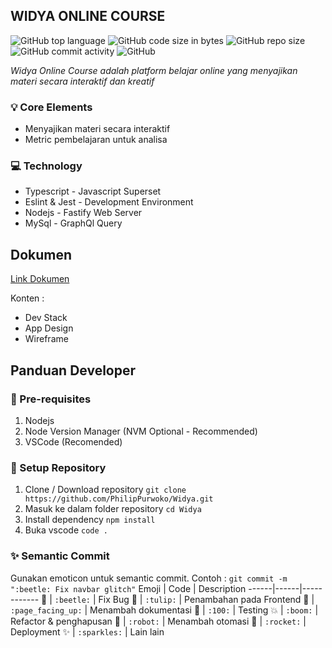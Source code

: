 ## WIDYA ONLINE COURSE

![GitHub top language](https://img.shields.io/github/languages/top/PhilipPurwoko/Widya)
![GitHub code size in bytes](https://img.shields.io/github/languages/code-size/PhilipPurwoko/Widya)
![GitHub repo size](https://img.shields.io/github/repo-size/PhilipPurwoko/Widya)
![GitHub commit activity](https://img.shields.io/github/commit-activity/m/PhilipPurwoko/Widya)
![GitHub](https://img.shields.io/github/license/PhilipPurwoko/Widya)

_Widya Online Course adalah platform belajar online yang menyajikan materi secara interaktif dan kreatif_

### :bulb: Core Elements

-   Menyajikan materi secara interaktif
-   Metric pembelajaran untuk analisa

### :computer: Technology

-   Typescript - Javascript Superset
-   Eslint & Jest - Development Environment
-   Nodejs - Fastify Web Server
-   MySql - GraphQl Query

## Dokumen

[Link Dokumen](https://whimsical.com/widya-online-course-EqvMrficQWnY4WwMvGqc3e)

Konten :

-   Dev Stack
-   App Design
-   Wireframe

## Panduan Developer

### :pencil: Pre-requisites

1. Nodejs
2. Node Version Manager (NVM Optional - Recommended)
3. VSCode (Recomended)

### :file_folder: Setup Repository

1. Clone / Download repository `git clone https://github.com/PhilipPurwoko/Widya.git`
2. Masuk ke dalam folder repository `cd Widya`
3. Install dependency `npm install`
4. Buka vscode `code .`

### :sparkles: Semantic Commit

Gunakan emoticon untuk semantic commit. Contoh : `git commit -m ":beetle: Fix navbar glitch"`
Emoji | Code | Description
------|------|------------
🐞 | `:beetle:` | Fix Bug
🌷 | `:tulip:` | Penambahan pada Frontend
📄 | `:page_facing_up:` | Menambah dokumentasi
💯 | `:100:` | Testing
💥 | `:boom:` | Refactor & penghapusan
🤖 | `:robot:` | Menambah otomasi
🚀 | `:rocket:` | Deployment
✨ | `:sparkles:` | Lain lain
